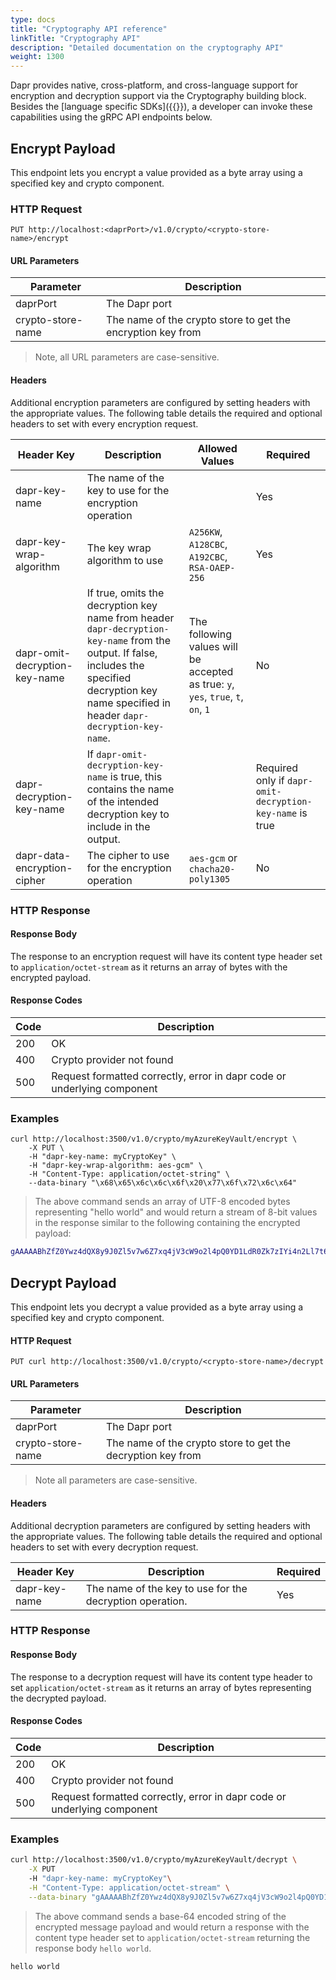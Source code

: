 ```yaml
---
type: docs
title: "Cryptography API reference"
linkTitle: "Cryptography API"
description: "Detailed documentation on the cryptography API"
weight: 1300
---
```


Dapr provides native, cross-platform, and cross-language support for encryption and decryption support via the 
Cryptography building block. Besides the [language specific SDKs]({{<ref sdks>}}), a developer can invoke these capabilities using
the gRPC API endpoints below.

## Encrypt Payload

This endpoint lets you encrypt a value provided as a byte array using a specified key and crypto component.

### HTTP Request

```
PUT http://localhost:<daprPort>/v1.0/crypto/<crypto-store-name>/encrypt
```

#### URL Parameters
 | Parameter         | Description                                                 |
|-------------------|-------------------------------------------------------------|
| daprPort          | The Dapr port                                               |
| crypto-store-name | The name of the crypto store to get the encryption key from |

> Note, all URL parameters are case-sensitive.

#### Headers
Additional encryption parameters are configured by setting headers with the appropriate
values. The following table details the required and optional headers to set with every
encryption request.

| Header Key                    | Description                                                                                                                                                                                         | Allowed Values                                                                    | Required                                                 |
|-------------------------------|-----------------------------------------------------------------------------------------------------------------------------------------------------------------------------------------------------|-----------------------------------------------------------------------------------|----------------------------------------------------------|
| dapr-key-name                 | The name of the key to use for the encryption operation                                                                                                                                             |                                                                                   | Yes                                                      |
| dapr-key-wrap-algorithm       | The key wrap algorithm to use                                                                                                                                                                       | `A256KW`, `A128CBC`, `A192CBC`, `RSA-OAEP-256`                                    | Yes                                                      |
| dapr-omit-decryption-key-name | If true, omits the decryption key name from header `dapr-decryption-key-name` from the output. If false, includes the specified decryption key name specified in header `dapr-decryption-key-name`. | The following values will be accepted as true: `y`, `yes`, `true`, `t`, `on`, `1` | No                                                       |
| dapr-decryption-key-name      | If `dapr-omit-decryption-key-name` is true, this contains the name of the intended decryption key to include in the output.                                                                         |                                                                                   | Required only if `dapr-omit-decryption-key-name` is true |
| dapr-data-encryption-cipher   | The cipher to use for the encryption operation                                                                                                                                                      | `aes-gcm` or `chacha20-poly1305`                                                  | No                                                       |

### HTTP Response

#### Response Body
The response to an encryption request will have its content type header set to `application/octet-stream` as it
returns an array of bytes with the encrypted payload.

#### Response Codes
| Code | Description                                                             |
|------|-------------------------------------------------------------------------|
| 200  | OK                                                                      |
| 400  | Crypto provider not found                                               |
| 500  | Request formatted correctly, error in dapr code or underlying component |

### Examples
```shell
curl http://localhost:3500/v1.0/crypto/myAzureKeyVault/encrypt \
    -X PUT \
    -H "dapr-key-name: myCryptoKey" \
    -H "dapr-key-wrap-algorithm: aes-gcm" \ 
    -H "Content-Type: application/octet-string" \ 
    --data-binary "\x68\x65\x6c\x6c\x6f\x20\x77\x6f\x72\x6c\x64"
```

> The above command sends an array of UTF-8 encoded bytes representing "hello world" and would return
> a stream of 8-bit values in the response similar to the following containing the encrypted payload:

```bash
gAAAAABhZfZ0Ywz4dQX8y9J0Zl5v7w6Z7xq4jV3cW9o2l4pQ0YD1LdR0Zk7zIYi4n2Ll7t6f0Z4X7r8x9o6a8GyL0X1m9Q0Z0A==
```

## Decrypt Payload

This endpoint lets you decrypt a value provided as a byte array using a specified key and crypto component.

#### HTTP Request

```
PUT curl http://localhost:3500/v1.0/crypto/<crypto-store-name>/decrypt
```

#### URL Parameters

| Parameter         | Description                                                 |
|-------------------|-------------------------------------------------------------|
| daprPort          | The Dapr port                                               |
| crypto-store-name | The name of the crypto store to get the decryption key from |

> Note all parameters are case-sensitive.

#### Headers
Additional decryption parameters are configured by setting headers with the appropriate values. The following table
details the required and optional headers to set with every decryption request.

| Header Key    | Description                                              | Required |
|---------------|----------------------------------------------------------|----------|
| dapr-key-name | The name of the key to use for the decryption operation. | Yes      |

### HTTP Response

#### Response Body
The response to a decryption request will have its content type header to set `application/octet-stream` as it 
returns an array of bytes representing the decrypted payload.

#### Response Codes
| Code | Description                                                             |
|------|-------------------------------------------------------------------------|
| 200  | OK                                                                      |
| 400  | Crypto provider not found                                               |
| 500  | Request formatted correctly, error in dapr code or underlying component |

### Examples
```bash
curl http://localhost:3500/v1.0/crypto/myAzureKeyVault/decrypt \
    -X PUT
    -H "dapr-key-name: myCryptoKey"\
    -H "Content-Type: application/octet-stream" \
    --data-binary "gAAAAABhZfZ0Ywz4dQX8y9J0Zl5v7w6Z7xq4jV3cW9o2l4pQ0YD1LdR0Zk7zIYi4n2Ll7t6f0Z4X7r8x9o6a8GyL0X1m9Q0Z0A=="
```

> The above command sends a base-64 encoded string of the encrypted message payload and would return a response with
> the content type header set to `application/octet-stream` returning the response body `hello world`.

```bash
hello world
```